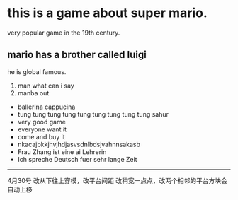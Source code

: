 # this is a game about super mario.
very popular game in the 19th century.
## mario has a brother called luigi
he is global famous.
1. man what can i say 
2. manba out 
- ballerina cappucina
- tung tung tung tung tung tung tung tung tung sahur
- very good game
- everyone want it
- come and buy it
- nkacajbkkjhvjhdjasvsdnlbdsjvahnnsakasb
- Frau  Zhang ist eine ai Lehrerin
- Ich spreche Deutsch fuer sehr lange Zeit
---
4月30号
改从下往上穿模，改平台间距 改稍宽一点点，改两个相邻的平台方块会自动上移
